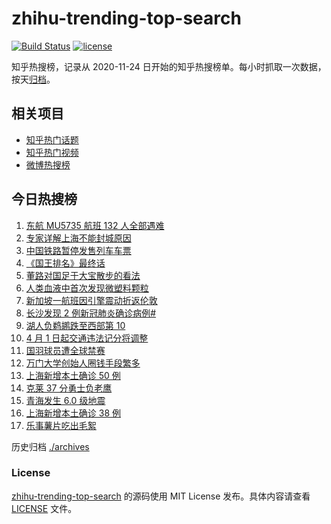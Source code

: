 # zhihu-trending-top-search

[![Build Status](https://github.com/justjavac/zhihu-trending-top-search/workflows/ci/badge.svg?branch=main)](https://github.com/justjavac/zhihu-trending-top-search/actions)
[![license](https://img.shields.io/github/license/justjavac/zhihu-trending-top-search)](https://github.com/justjavac/zhihu-trending-top-search/blob/main/LICENSE)

知乎热搜榜，记录从 2020-11-24 日开始的知乎热搜榜单。每小时抓取一次数据，按天[归档](./archives)。

## 相关项目

- [知乎热门话题](https://github.com/justjavac/zhihu-trending-hot-questions)
- [知乎热门视频](https://github.com/justjavac/zhihu-trending-hot-video)
- [微博热搜榜](https://github.com/justjavac/weibo-trending-hot-search)

## 今日热搜榜

<!-- BEGIN -->
<!-- 最后更新时间 Mon Mar 28 2022 10:31:01 GMT+0800 (China Standard Time) -->

1. [东航 MU5735 航班 132 人全部遇难](https://www.zhihu.com/search?q=东航)
1. [专家详解上海不能封城原因](https://www.zhihu.com/search?q=不能封城原因)
1. [中国铁路暂停发售列车车票](https://www.zhihu.com/search?q=暂停发售车票)
1. [《国王排名》最终话](https://www.zhihu.com/search?q=国王排名)
1. [董路对国足于大宝散步的看法](https://www.zhihu.com/search?q=董路)
1. [人类血液中首次发现微塑料颗粒](https://www.zhihu.com/search?q=微塑料)
1. [新加坡一航班因引擎震动折返伦敦](https://www.zhihu.com/search?q=新加坡航班)
1. [长沙发现 2 例新冠肺炎确诊病例#](https://www.zhihu.com/search?q=长沙新冠)
1. [湖人负鹈鹕跌至西部第 10](https://www.zhihu.com/search?q=湖人)
1. [4 月 1 日起交通违法记分将调整](https://www.zhihu.com/search?q=交通违法)
1. [国羽球员遭全球禁赛](https://www.zhihu.com/search?q=国羽球员禁赛)
1. [万门大学创始人圈钱手段繁多](https://www.zhihu.com/search?q=万门大学)
1. [上海新增本土确诊 50 例](https://www.zhihu.com/search?q=上海新增)
1. [克莱 37 分勇士负老鹰](https://www.zhihu.com/search?q=勇士)
1. [青海发生 6.0 级地震](https://www.zhihu.com/search?q=青海地震)
1. [上海新增本土确诊 38 例](https://www.zhihu.com/search?q=上海新增)
1. [乐事薯片吃出毛絮](https://www.zhihu.com/search?q=乐事薯片)

<!-- END -->

历史归档 [./archives](./archives)

### License

[zhihu-trending-top-search](https://github.com/justjavac/zhihu-trending-top-search)
的源码使用 MIT License 发布。具体内容请查看 [LICENSE](./LICENSE) 文件。

